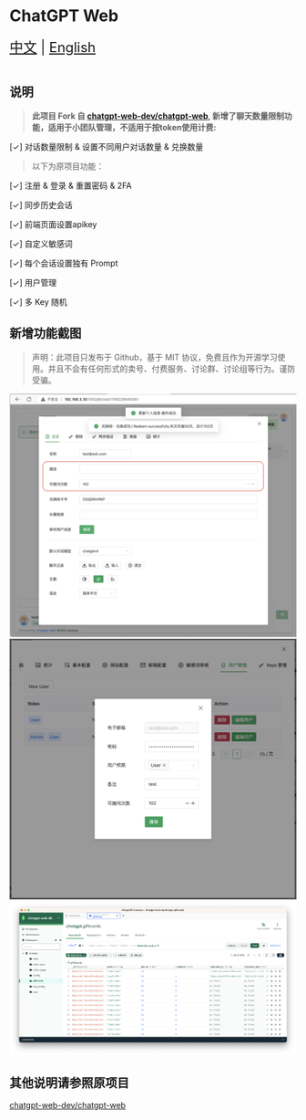 # ChatGPT Web

<div style="font-size: 1.5rem;">
  <a href="./README.md">中文</a> |
  <a href="./README.en.md">English</a>
</div>
</br>

## 说明
> **此项目 Fork 自 [chatgpt-web-dev/chatgpt-web](https://github.com/chatgpt-web-dev/chatgpt-web), 新增了聊天数量限制功能，适用于小团队管理，不适用于按token使用计费:**

[✓] 对话数量限制 & 设置不同用户对话数量 & 兑换数量

> 以下为原项目功能：

[✓] 注册 & 登录 & 重置密码 & 2FA

[✓] 同步历史会话

[✓] 前端页面设置apikey

[✓] 自定义敏感词

[✓] 每个会话设置独有 Prompt

[✓] 用户管理

[✓] 多 Key 随机
</br>

## 新增功能截图
> 声明：此项目只发布于 Github，基于 MIT 协议，免费且作为开源学习使用。并且不会有任何形式的卖号、付费服务、讨论群、讨论组等行为。谨防受骗。

![userlimit](./docs/add_redeem_and_limit.png)
![setmanuallimit](./docs/manual_set_limit.png)
![giftcarddb](./docs/giftcard_db_design.png)

## 其他说明请参照原项目
[chatgpt-web-dev/chatgpt-web](https://github.com/chatgpt-web-dev/chatgpt-web)
